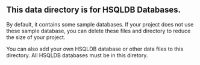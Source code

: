 ## This data directory is for HSQLDB Databases.

By default, it contains some sample databases. If your project does not use these sample database, you can delete these files and directory to reduce the size of your project.    

You can also add your own HSQLDB database or other data files to this directory. All HSQLDB databases must be in this diretory.
